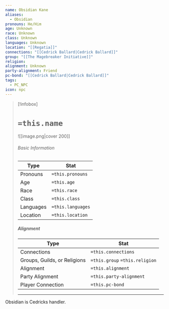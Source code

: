 ```yaml
---
name: Obsidian Kane
aliases:
  - Obsidian
pronouns: He/Him
age: Unknown
race: Unknown
class: Unknown
languages: Unknown
location: "[[Regatia]]"
connections: "[[Cedrick Ballard|Cedrick Ballard]]"
group: "[[The Magebreaker Initiative]]"
religion: 
alignment: Unknown
party-alignment: Friend
pc-bond: "[[Cedrick Ballard|Cedrick Ballard]]"
tags:
  - PC_NPC
icon: npc
---
```

> [!infobox]
> # `=this.name` 
> ![[image.png|cover 200]]
> ###### Basic Information
> | Type | Stat |
> | ---- | ---- |
> | Pronouns | `=this.pronouns` |
> | Age | `=this.age` |
> |  Race | `=this.race` |
> |  Class    | `=this.class`   |
> |  Languages | `=this.languages` |
> | Location | `=this.location` |
>
> ##### Alignment
> | Type | Stat |
> | ---- | ---- |
> | Connections| `=this.connections` |
> | Groups, Guilds, or Religions | `=this.group` `=this.religion`|
> | Alignment| `=this.alignment` |
> | Party Alignment| `=this.party-alignment` |
> | Player Connection| `=this.pc-bond` |
> ---

Obsidian is Cedricks handler. 

